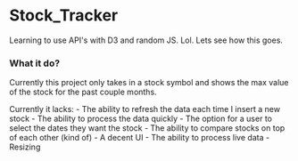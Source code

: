 # Stock_Tracker
Learning to use API's with D3 and random JS. Lol. Lets see how this goes. 

### What it do?

Currently this project only takes in a stock symbol and shows the max value of the 
stock for the past couple months. 

Currently it lacks:
	- The ability to refresh the data each time I insert a new stock
	- The ability to process the data quickly
	- The option for a user to select the dates they want the stock
	- The ability to compare stocks on top of each other (kind of)
	- A decent UI
	- The ability to process live data
	- Resizing



